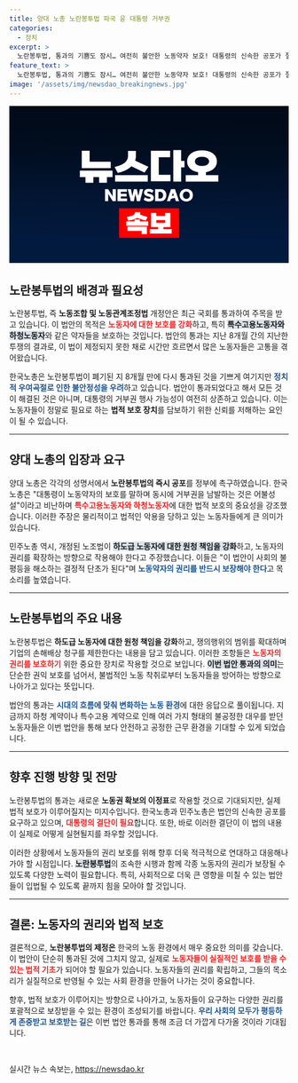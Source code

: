 ```yaml
---
title: 양대 노총 노란봉투법 파국 윤 대통령 거부권
categories:
  - 정치
excerpt: >
  노란봉투법, 통과의 기쁨도 잠시… 여전히 불안한 노동약자 보호! 대통령의 신속한 공포가 절실한 상황, 한국노총과 민주노총이 강력하게 촉구한다. 과연 이번엔 어떤 결말이?
feature_text: >
  노란봉투법, 통과의 기쁨도 잠시… 여전히 불안한 노동약자 보호! 대통령의 신속한 공포가 절실한 상황, 한국노총과 민주노총이 강력하게 촉구한다. 과연 이번엔 어떤 결말이?
image: '/assets/img/newsdao_breakingnews.jpg'
---
```


<p><img src="/assets/img/newsdao_breakingnews.jpg" alt="implanttips 속보" /></p>

<h2 data-ke-size="size26">노란봉투법의 배경과 필요성</h2>

<p data-ke-size="size16">노란봉투법, 즉 <b>노동조합 및 노동관계조정법</b> 개정안은 최근 국회를 통과하여 주목을 받고 있습니다. 이 법안의 목적은 <b><span style="color: #ee2323;">노동자에 대한 보호를 강화</span></b>하고, 특히 <b><span style="background-color: #21538527;">특수고용노동자와 하청노동자</span></b>와 같은 약자들을 보호하는 것입니다. 법안의 통과는 지난 8개월 간의 지난한 투쟁의 결과로, 이 법이 제정되지 못한 채로 시간만 흐르면서 많은 노동자들은 고통을 겪어왔습니다. </p>

<p data-ke-size="size16">한국노총은 노란봉투법이 폐기된 지 8개월 만에 다시 통과된 것을 기쁘게 여기지만 <b><span style="color: #1a5490;">정치적 우여곡절로 인한 불안정성을 우려</span></b>하고 있습니다. 법안이 통과되었다고 해서 모든 것이 해결된 것은 아니며, 대통령의 거부권 행사 가능성이 여전히 상존하고 있습니다. 이는 노동자들이 정말로 필요로 하는 <b>법적 보호 장치</b>를 담보하기 위한 신뢰를 저해하는 요인이 될 수 있습니다. </p>

<hr>

<h2 data-ke-size="size26">양대 노총의 입장과 요구</h2>

<p data-ke-size="size16">양대 노총은 각각의 성명서에서 <b>노란봉투법의 즉시 공포</b>를 정부에 촉구하였습니다. 한국노총은 "대통령이 노동약자의 보호를 말하며 동시에 거부권을 남발하는 것은 어불성설"이라고 비난하며 <b><span style="color: #ee2323;">특수고용노동자와 하청노동자</span></b>에 대한 법적 보호의 중요성을 강조했습니다. 이러한 주장은 물리적이고 법적인 악용을 당하고 있는 노동자들에게 큰 의미가 있습니다.</p>

<p data-ke-size="size16">민주노총 역시, 개정된 노조법이 <b><span style="background-color: #21538527;">하도급 노동자에 대한 원청 책임을 강화</span></b>하고, 노동자의 권리를 확장하는 방향으로 작용해야 한다고 주장했습니다. 이들은 "이 법안이 사회의 불평등을 해소하는 결정적 단초가 된다"며 <b><span style="color: #1a5490;">노동약자의 권리를 반드시 보장해야 한다</span></b>고 목소리를 높였습니다. </p>

<hr>

<h2 data-ke-size="size26">노란봉투법의 주요 내용</h2>

<p data-ke-size="size16">노란봉투법은 <b>하도급 노동자에 대한 원청 책임을 강화</b>하고, 쟁의행위의 범위를 확대하며 기업의 손해배상 청구를 제한한다는 내용을 담고 있습니다. 이러한 조항들은 <b><span style="color: #ee2323;">노동자의 권리를 보호하기</span></b> 위한 중요한 장치로 작용할 것으로 보입니다. <b><span style="background-color: #21538527;">이번 법안 통과의 의미</span></b>는 단순한 권익 보호를 넘어서, 불법적인 노동 착취로부터 노동자들을 방어하는 방향으로 나아가고 있다는 뜻입니다.</p>

<p data-ke-size="size16">법안의 통과는 <b><span style="color: #1a5490;">시대의 흐름에 맞춰 변화하는 노동 환경</span></b>에 대한 응답으로 풀이됩니다. 지금까지 하청 계약이나 특수고용 계약으로 인해 여러 가지 형태의 불공정한 대우를 받던 노동자들은 이번 법안을 통해 보다 안전하고 공정한 근무 환경을 기대할 수 있게 되었습니다. </p>

<hr>

<h2 data-ke-size="size26">향후 진행 방향 및 전망</h2>

<p data-ke-size="size16">노란봉투법의 통과는 새로운 <b>노동권 확보의 이정표</b>로 작용할 것으로 기대되지만, 실제 법적 보호가 이루어질지는 미지수입니다. 한국노총과 민주노총은 법안의 신속한 공포를 요구하고 있으며, <b><span style="color: #ee2323;">대통령의 결단이 필요</span></b>합니다. 또한, 바로 이러한 결단이 이 법의 내용이 실제로 어떻게 실현될지를 좌우할 것입니다.</p>

<p data-ke-size="size16">이러한 상황에서 노동자들의 권리 보호를 위해 향후 더욱 적극적으로 연대하고 대응해나가야 할 시점입니다. <b><span style="background-color: #21538527;">노란봉투법</span></b>의 조속한 시행과 함께 각종 노동자의 권리가 보장될 수 있도록 다양한 노력이 필요합니다. 특히, 사회적으로 더욱 큰 영향을 미칠 수 있는 법안들이 입법될 수 있도록 끝까지 힘을 모아야 할 것입니다.</p>

<hr>

<h2 data-ke-size="size26">결론: 노동자의 권리와 법적 보호</h2>

<p data-ke-size="size16">결론적으로, <b>노란봉투법의 제정은</b> 한국의 노동 환경에서 매우 중요한 의미를 갖습니다. 이 법안이 단순히 통과된 것에 그치지 않고, 실제로 <b><span style="color: #ee2323;">노동자들이 실질적인 보호를 받을 수 있는 법적 기초</span></b>가 되어야 할 필요가 있습니다. 노동자들의 권리를 확립하고, 그들의 목소리가 실질적으로 반영될 수 있는 사회 환경을 만들어 나가는 것이 중요합니다.</p>

<p data-ke-size="size16">향후, 법적 보호가 이루어지는 방향으로 나아가고, 노동자들이 요구하는 다양한 권리를 포괄적으로 보장받을 수 있는 환경이 조성되기를 바랍니다. <b><span style="color: #1a5490;">우리 사회의 모두가 평등하게 존중받고 보호받는 길</span></b>은 이번 법안 통과를 통해 조금 더 가깝게 다가올 것이라 기대됩니다.</p>

<p data-ke-size="size16">&nbsp;</p>
실시간 뉴스 속보는, <a href="https://newsdao.kr" rel="dofollow">https://newsdao.kr</a>



